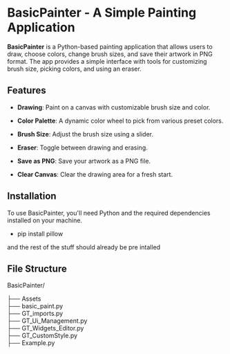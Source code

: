 # BasicPainter - A Simple Painting Application

**BasicPainter** is a Python-based painting application that allows users to draw, choose colors, change brush sizes, and save their artwork in PNG format. The app provides a simple interface with tools for customizing brush size, picking colors, and using an eraser. 

## Features

- **Drawing**: Paint on a canvas with customizable brush size and color.

- **Color Palette**: A dynamic color wheel to pick from various preset colors.

- **Brush Size**: Adjust the brush size using a slider.

- **Eraser**: Toggle between drawing and erasing.

- **Save as PNG**: Save your artwork as a PNG file.

- **Clear Canvas**: Clear the drawing area for a fresh start.


## Installation

To use BasicPainter, you'll need Python and the required dependencies installed on your machine.


- pip install pillow


and the rest of the stuff should already be pre intalled 


## File Structure

BasicPainter/

├── Assets\
├── basic_paint.py            
├── GT_imports.py             
├── GT_Ui_Management.py       
├── GT_Widgets_Editor.py      
├── GT_CustomStyle.py   
├── Example.py
 
